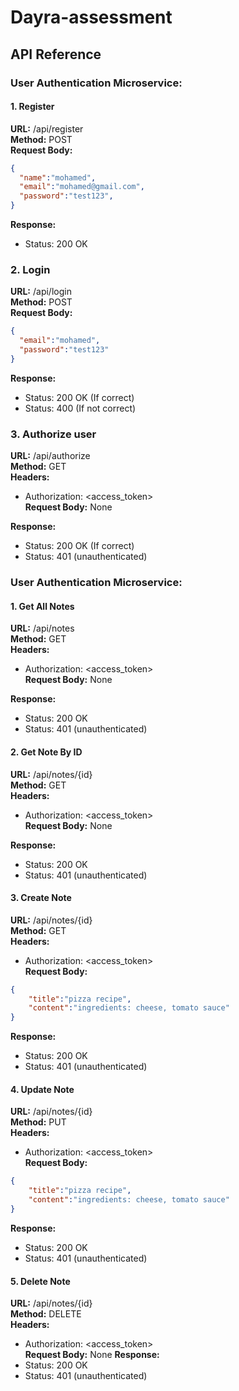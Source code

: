 # Dayra-assessment



## API Reference

### User Authentication Microservice:

#### 1. Register
**URL:** /api/register<br>
**Method:** POST<br>
**Request Body:**
```json
{
  "name":"mohamed",
  "email":"mohamed@gmail.com",
  "password":"test123",
}
```
**Response:**<br>
- Status: 200 OK


### 2. Login
**URL:** /api/login<br>
**Method:** POST<br>
**Request Body:**
```json
{
  "email":"mohamed",
  "password":"test123"
}
```
**Response:**<br>
- Status: 200 OK (If correct)
- Status: 400 (If not correct)

### 3. Authorize user
**URL:** /api/authorize<br>
**Method:** GET<br>
**Headers:** <br>
- Authorization: <access_token> <br>
**Request Body:** None

**Response:**<br>
- Status: 200 OK (If correct)
- Status: 401 (unauthenticated)


### User Authentication Microservice:

#### 1. Get All Notes
**URL:** /api/notes<br>
**Method:** GET<br>
**Headers:** <br>
- Authorization: <access_token> <br>
**Request Body:** None

**Response:**<br>
- Status: 200 OK
- Status: 401 (unauthenticated)

#### 2. Get Note By ID
**URL:** /api/notes/{id}<br>
**Method:** GET<br>
**Headers:** <br>
- Authorization: <access_token> <br>
**Request Body:** None

**Response:**<br>
- Status: 200 OK
- Status: 401 (unauthenticated)

#### 3. Create Note
**URL:** /api/notes/{id}<br>
**Method:** GET<br>
**Headers:** <br>
- Authorization: <access_token> <br>
**Request Body:**
```json
{
    "title":"pizza recipe",
    "content":"ingredients: cheese, tomato sauce"
}
```
**Response:**<br>
- Status: 200 OK
- Status: 401 (unauthenticated)


#### 4. Update Note
**URL:** /api/notes/{id}<br>
**Method:** PUT<br>
**Headers:** <br>
- Authorization: <access_token> <br>
**Request Body:**
```json
{
    "title":"pizza recipe",
    "content":"ingredients: cheese, tomato sauce"
}
```
**Response:**<br>
- Status: 200 OK
- Status: 401 (unauthenticated)


#### 5. Delete Note
**URL:** /api/notes/{id}<br>
**Method:** DELETE<br>
**Headers:** <br>
- Authorization: <access_token> <br>
**Request Body:** None
**Response:**<br>
- Status: 200 OK
- Status: 401 (unauthenticated)
